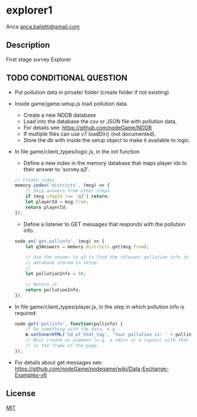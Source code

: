 # explorer1
Anca <anca.balietti@gmail.com>

## Description

First stage survey Explorer

## TODO CONDITIONAL QUESTION

- Put pollution data in private/ folder (create folder if not existing)

- Inside game/game.setup.js load pollution data.
    - Create a new NDDB database
    - Load into the database the csv or JSON file with pollution data,
    - For details see:  https://github.com/nodeGame/NDDB
    - If multiple files can use v7 loadDir() (not documented).
    - Store the db with inside the setup object to make it available to logic.

- In file game/client_types/logic.js, in the init function

    - Define a new index in the memory database that maps player ids to their answer to 'survey.q3'.
    ```js
    // Create index.
    memory.index('districts', (msg) => {
        // Skip answers from other steps.
        if (msg.stepId !== 'q3') return;
        let playerId = msg.from;
        return playerId;
    });
    ```

    - Define a listener to GET messages that responds with the pollution info.
    ```js
    node.on('get.pollinfo', (msg) => {
        let q3Answers = memory.districts.get(msg.from);

        // Use the answer to q3 to find the relevant pollution info in the
        // database stored in setup.
        //
        let pollutionInfo = 50;

        // Return it.
        return pollutionInfo;
    });
    ```

- In file game/client_types/player.js, in the step in which pollution info is required:

    ```js
    node.get('pollinfo', function(pollinfo) {
        // Do something with the data, e.g.:
        W.setInnerHTML('Id_of_html_tag', 'Your pollution is: ' + pollinfo);
        // Must create an element (e.g. a <div> or a <span>) with that id)
        // in the frame of the page.
    });
    ```

- For details about get messages see: https://github.com/nodeGame/nodegame/wiki/Data-Exchange-Examples-v6



## License

[MIT](LICENSE)
